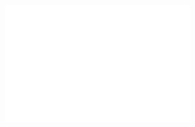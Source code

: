 <div align="center">
    <a href="https://2kabhishek.github.io/projects" target="_blank" title="GitHub metrics!">
        <img width="500" src="https://raw.githubusercontent.com/Tw1ZZLER/Tw1ZZLER/master/assets/gen/metrics.svg" />
    </a>
</div>
